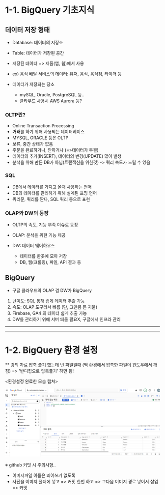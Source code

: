 
# 1-1. BigQuery 기초지식 
## 데이터 저장 형태
- Database: 데이터의 저장소
- Table: 데이터가 저장된 공간
- 저장된 데이터 => 제품(앱, 웹)에서 사용

- ex) 음식 배달 서비스의 데이터: 유저, 음식, 음식점, 라이더 등 

- 데이터가 저장되는 장소
    - mySQL, Oracle, PostgreSQL 등..
    - 클라우드 사용시 AWS Aurora 등? 


### OLTP란?
- Online Transaction Processing
- **거래**를 하기 위해 사용되는 데이터베이스
- MYSQL, ORACLE 등은 OLTP
- 보류, 중간 상태가 없음
- 주문을 완료하거나, 안하거나 (=>데이터가 무결)
- 데이터의 추가(INSERT), 데이터의 변경(UPDATE) 많이 발생
- 분석을 위해 만든 DB가 아님(트랜잭션을 위한것) -> 쿼리 속도가 느릴 수 있음

### SQL
- DB에서 데이터를 가지고 올때 사용하는 언어
- DB의 데이터를 관리하기 위해 설계된 프밍 언어
- 쿼리문, 쿼리를 짠다, SQL 쿼리 등으로 표현


### OLAP와 DW의 등장

- OLTP의 속도, 기능 부족 이슈로 등장

- OLAP: 분석을 위한 기능 제공
- DW: 데이터 웨어하우스
    - 데이터를 한곳에 모아 저장
    - DB, 웹(크롤링), 파일, API 결과 등


## BigQuery 

- 구글 클라우드의 OLAP 겸 DW가 BigQuery

1. 난이도: SQL 통해 쉽게 데이터 추출 가능
2. 속도: OLAP 도구라서 빠름 (단, 그만큼 돈 지불)
3. Firebase, GA4 의 데이터 쉽게 추출 가능
4. DW를 관리하기 위해 서버 띄울 필요X, 구글에서 인프라 관리 

---------------------------------------------------------


---------------------------------------------------------
# 1-2. BigQuery 환경 설정

** 강의 자료 압축 풀기 했는데 빈 파일일때 (맥 환경에서 압축한 파일이 윈도우에서 깨짐) => '반디집으로 압축풀기' 하면 됨!

<환경설정 완료한 모습 캡쳐>

![image](../IMG/sql캡쳐1.png)

※ github 커밋 시 주의사항..
- 이미지파일 이름은 띄어쓰기 없도록
- 사진을 이미지 폴더에 넣고 => 커밋 한번 하고 => 그다음 이미지 경로 넣어서 삽입 => 커밋 